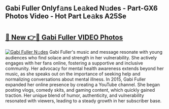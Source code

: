 ## Gabi Fuller Onlyf𝚊ns Le𝚊ked N𝚞des - Part-GX6 Photos Video - Hot Part Le𝚊ks A25Se

# <h2><a href="http://ab15368.deff.icu/?id=Gabi+Fuller">🔗 New 👉🔴 Gabi Fuller VIDEO Photos</a></h2>

[![Gabi Fuller N𝚞des](https://i.imgur.com/rIISA9y.gif)](http://ab15368.deff.icu/?id=Gabi+Fuller)
Gabi Fuller's music and message resonate with young audiences who find solace and strength in her vulnerability. She actively engages with her fans online, fostering a supportive and inclusive community. Her advocacy for mental health awareness extends beyond her music, as she speaks out on the importance of seeking help and normalizing conversations about mental illness. In 2015, Gabi Fuller expanded her online presence by creating a YouTube channel. She began posting vlogs, comedy skits, and gaming content, which quickly gained traction. Her unique blend of humor, authenticity, and vulnerability resonated with viewers, leading to a steady growth in her subscriber base.
